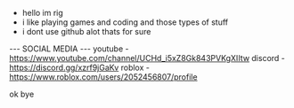 - hello im rig
- i like playing games and coding and those types of stuff
- i dont use github alot thats for sure

--- SOCIAL MEDIA ---
youtube - https://www.youtube.com/channel/UCHd_i5xZ8Gk843PVKgXIItw
discord - https://discord.gg/xzrf9jGaKv
roblox - https://www.roblox.com/users/2052456807/profile


ok bye
